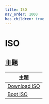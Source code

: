 ```yaml
---
title: ISO
nav_order: 1000
has_children: true
---
```



# ISO


## 主題

| 主題 |
| --- |
| [Download ISO](https://samwhelp.github.io/note-about-lingmo/read/core/iso/download-iso.html)
| [Boot ISO](https://samwhelp.github.io/note-about-lingmo/read/core/iso/boot-iso.html) |
